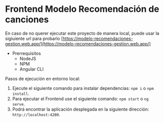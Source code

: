 # Frontend Modelo Recomendación de canciones

En caso de no querer ejecutar este proyecto de manera local, puede usar la sigiuiente url para probarlo
[https://modelo-recomendaciones-gestion.web.app/](https://modelo-recomendaciones-gestion.web.app/)

- Prerrequisitos
  - NodeJS
  - NPM
  - Angular CLI

Pasos de ejecución en entorno local:

1. Ejecute el siguiente comando para instalar dependencias: `npm i` o `npm install`.
2. Para ejecutar el Frontend use el siguiente comando: `npm start` o `ng serve`.
3. Podrá encontrar la aplicación desplegada en la siguiente dirección: `http://localhost:4200`.
